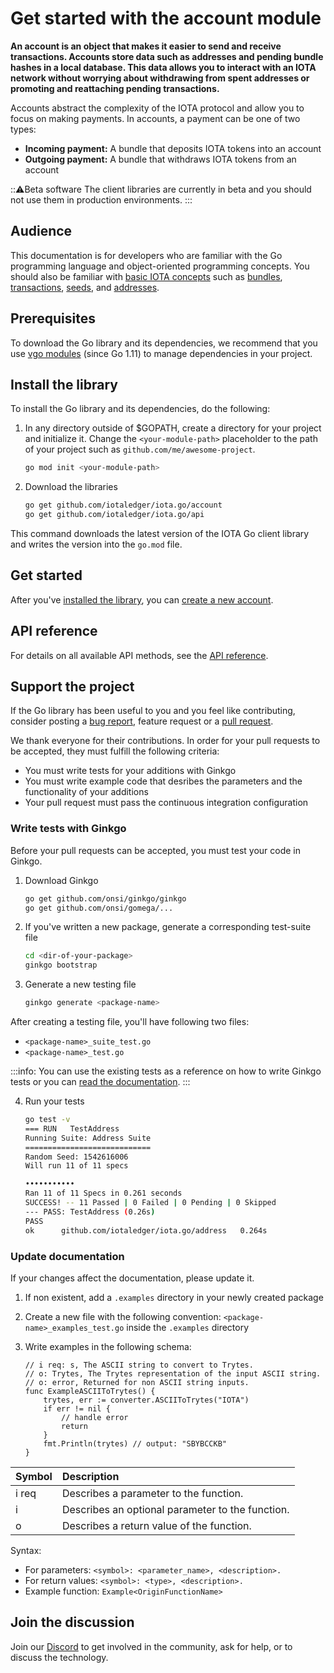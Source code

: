 # Get started with the account module

**An account is an object that makes it easier to send and receive transactions. Accounts store data such as addresses and pending bundle hashes in a local database. This data allows you to interact with an IOTA network without worrying about withdrawing from spent addresses or promoting and reattaching pending transactions.**

Accounts abstract the complexity of the IOTA protocol and allow you to focus on making payments. In accounts, a payment can be one of two types:

- **Incoming payment:** A bundle that deposits IOTA tokens into an account
- **Outgoing payment:** A bundle that withdraws IOTA tokens from an account

:::warning:Beta software
The client libraries are currently in beta and you should not use them in production environments.
:::

## Audience

This documentation is for developers who are familiar with the Go programming language and object-oriented programming concepts. You should also be familiar with [basic IOTA concepts](root://getting-started/0.1/introduction/overview.md) such as [bundles](root://getting-started/0.1/transactions/bundles.md), [transactions](root://getting-started/0.1/transactions/transactions.md), [seeds](root://getting-started/0.1/clients/seeds.md), and [addresses](root://getting-started/0.1/clients/addresses.md).

## Prerequisites

To download the Go library and its dependencies, we recommend that you use [vgo modules](https://github.com/golang/go/wiki/Modules) (since Go 1.11) to manage dependencies in your project.

## Install the library

To install the Go library and its dependencies, do the following:

1. In any directory outside of $GOPATH, create a directory for your project and initialize it. Change the `<your-module-path>` placeholder to the path of your project such as `github.com/me/awesome-project`.

	```bash
	go mod init <your-module-path>
	```

2. Download the libraries

	```bash
	go get github.com/iotaledger/iota.go/account
    go get github.com/iotaledger/iota.go/api
	```

This command downloads the latest version of the IOTA Go client library and writes the version into the `go.mod` file.

## Get started

After you've [installed the library](#install-the-library), you can [create a new account](../how-to-guides/create-account.md).

## API reference

For details on all available API methods, see the [API reference](https://github.com/iotaledger/iota.go/tree/master/account). 

## Support the project

If the Go library has been useful to you and you feel like contributing, consider posting a [bug report](https://github.com/iotaledger/iota.go/issues/new-issue), feature request or a [pull request](https://github.com/iotaledger/iota.go/pulls/). 

We thank everyone for their contributions. In order for your pull requests to be accepted, they must fulfill the following criteria:
- You must write tests for your additions with Ginkgo
- You must write example code that desribes the parameters and the functionality of your additions 
- Your pull request must pass the continuous integration configuration

### Write tests with Ginkgo

Before your pull requests can be accepted, you must test your code in Ginkgo.

1. Download Ginkgo

	```bash
	go get github.com/onsi/ginkgo/ginkgo
	go get github.com/onsi/gomega/...
	```

2. If you've written a new package, generate a corresponding test-suite file

	```bash
	cd <dir-of-your-package>
	ginkgo bootstrap
	```

3. Generate a new testing file

	```bash
	ginkgo generate <package-name>
	```

After creating a testing file, you'll have following two files:

- `<package-name>_suite_test.go`
- `<package-name>_test.go`

:::info:
You can use the existing tests as a reference on how to write Ginkgo tests or
you can [read the documentation](https://onsi.github.io/ginkgo/).
:::

4. Run your tests
	```bash
	go test -v
	=== RUN   TestAddress
	Running Suite: Address Suite
	============================
	Random Seed: 1542616006
	Will run 11 of 11 specs

	•••••••••••
	Ran 11 of 11 Specs in 0.261 seconds
	SUCCESS! -- 11 Passed | 0 Failed | 0 Pending | 0 Skipped
	--- PASS: TestAddress (0.26s)
	PASS
	ok  	github.com/iotaledger/iota.go/address	0.264s
	```

### Update documentation

If your changes affect the documentation, please update it.

1. If non existent, add a `.examples` directory in your newly created package

2. Create a new file with the following convention: `<package-name>_examples_test.go` inside
the `.examples` directory

3. Write examples in the following schema:
	```
	// i req: s, The ASCII string to convert to Trytes.
	// o: Trytes, The Trytes representation of the input ASCII string.
	// o: error, Returned for non ASCII string inputs.
	func ExampleASCIIToTrytes() {
		trytes, err := converter.ASCIIToTrytes("IOTA")
		if err != nil {
			// handle error
			return
		}
		fmt.Println(trytes) // output: "SBYBCCKB"
	}
	```

| **Symbol**     | **Description** |
|:---------------|:--------|
| i req | Describes a parameter to the function. |
| i | Describes an optional parameter to the function. |
| o | Describes a return value of the function. |

Syntax:

- For parameters: `<symbol>: <parameter_name>, <description>.`  
- For return values: `<symbol>: <type>, <description>.`
- Example function: `Example<OriginFunctionName>`

## Join the discussion

Join our [Discord](https://discord.iota.org) to get involved in the community, ask for help, or to discuss the technology. 